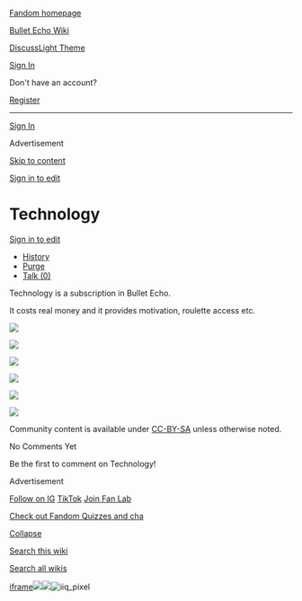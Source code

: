 [Fandom homepage](https://www.fandom.com/)

[Bullet Echo Wiki](https://bullet-echo.fandom.com/)

[Discuss](https://bullet-echo.fandom.com/f "Discuss")[Light Theme](https://bullet-echo.fandom.com/wiki/Technology# "Light Theme")

[Sign In](https://auth.fandom.com/signin?source=mw&redirect=https%3A%2F%2Fbullet-echo.fandom.com%2Fwiki%2FTechnology)

Don't have an account?

[Register](https://auth.fandom.com/register?source=mw&redirect=https%3A%2F%2Fbullet-echo.fandom.com%2Fwiki%2FTechnology)

* * *

[Sign In](https://auth.fandom.com/signin?source=mw&redirect=https%3A%2F%2Fbullet-echo.fandom.com%2Fwiki%2FTechnology)

Advertisement

[Skip to content](https://bullet-echo.fandom.com/wiki/Technology#page-header)

[Sign in to edit](https://auth.fandom.com/signin?redirect=https%3A%2F%2Fbullet-echo.fandom.com%2Fwiki%2FTechnology%3Fveaction%3Dedit&uselang=en)

# Technology

[Sign in to edit](https://auth.fandom.com/signin?redirect=https%3A%2F%2Fbullet-echo.fandom.com%2Fwiki%2FTechnology%3Fveaction%3Dedit&uselang=en)

- [History](https://bullet-echo.fandom.com/wiki/Technology?action=history)
- [Purge](https://bullet-echo.fandom.com/wiki/Technology?action=purge)
- [Talk (0)](https://bullet-echo.fandom.com/wiki/Talk:Technology?action=edit&redlink=1)

Technology is a subscription in Bullet Echo.

It costs real money and it provides motivation, roulette access etc.

[![](https://static.wikia.nocookie.net/bullet-echo/images/8/8f/Tch.png/revision/latest/scale-to-width-down/185?cb=20241021172417)](https://bullet-echo.fandom.com/wiki/File:Tch.png "Tch.png (8 KB)")

[![](https://static.wikia.nocookie.net/bullet-echo/images/2/2e/Tch1.png/revision/latest/scale-to-width-down/185?cb=20241021172420)](https://bullet-echo.fandom.com/wiki/File:Tch1.png "Tch1.png (587 KB)")

[![](https://static.wikia.nocookie.net/bullet-echo/images/4/43/Tch2.png/revision/latest/scale-to-width-down/185?cb=20241021172421)](https://bullet-echo.fandom.com/wiki/File:Tch2.png "Tch2.png (450 KB)")

[![](https://static.wikia.nocookie.net/bullet-echo/images/a/ad/Tch3.png/revision/latest/scale-to-width-down/185?cb=20241021172421)](https://bullet-echo.fandom.com/wiki/File:Tch3.png "Tch3.png (724 KB)")

[![](https://static.wikia.nocookie.net/bullet-echo/images/b/be/Screenshot_2024-10-21-20-09-43-104_com.zeptolab.bulletecho.google.png/revision/latest/scale-to-width-down/185?cb=20241021172422)](https://bullet-echo.fandom.com/wiki/File:Screenshot_2024-10-21-20-09-43-104_com.zeptolab.bulletecho.google.png "Screenshot 2024-10-21-20-09-43-104 com.zeptolab.bulletecho.google.png (910 KB)")

[![](https://static.wikia.nocookie.net/bullet-echo/images/9/9d/Screenshot_2024-10-21-20-09-51-808_com.zeptolab.bulletecho.google.png/revision/latest/scale-to-width-down/185?cb=20241021172423)](https://bullet-echo.fandom.com/wiki/File:Screenshot_2024-10-21-20-09-51-808_com.zeptolab.bulletecho.google.png "Screenshot 2024-10-21-20-09-51-808 com.zeptolab.bulletecho.google.png (881 KB)")

Community content is available under [CC-BY-SA](https://www.fandom.com/licensing) unless otherwise noted.

No Comments Yet

Be the first to comment on Technology!

Advertisement

[Follow on IG](https://bit.ly/FandomIG) [TikTok](https://bit.ly/TikTokFandom) [Join Fan Lab](https://bit.ly/FanLabWikiBar)

[Check out Fandom Quizzes and cha](https://bit.ly/WBTrivia2)

[Collapse](https://bullet-echo.fandom.com/wiki/Technology# "Collapse")

[Search this wiki](https://bullet-echo.fandom.com/wiki/Special:Search?scope=internal&query=&h=1&isFromHighlightActions=on)

[Search all wikis](https://bullet-echo.fandom.com/wiki/Special:Search?scope=cross-wiki&query=&h=1&isFromHighlightActions=on)

[iframe](https://www.fandom.com/silver-surfer.html)![](https://idsync.rlcdn.com/712315.gif?partner_uid=63f34966-6591-4415-905d-fcfa464f711b)![](https://pixel.tapad.com/idsync/ex/receive?partner_id=3442&partner_device_id=63f34966-6591-4415-905d-fcfa464f711b&partner_url=https://services.fandom.com/identity-storage/external/experian/receiveid/3c351135-a5f2-4f22-afd8-86fcbb64a416?id=${TA_DEVICE_ID}&partner=TAPAD)![iiq_pixel](https://sync.intentiq.com/profiles_engine/ProfilesEngineServlet?at=20&mi=10&secure=1&dpi=1187275693&iiqidtype=2&iiqpcid=8158c395-732a-b2af-fcb1-13b9bb11d8e7&iiqpciddate=1745205136996&tsrnd=727_1745205137003&vrref=fandom.com&jsver=6.07&dw=1280&dh=1024&dpr=1&lan=en-US&testPercentage=97&testGroup=A&uh=%7B%220%22%3A%22%5C%22Google%20Chrome%5C%22%3Bv%3D%5C%22135%5C%22%2C%20%5C%22Not-A.Brand%5C%22%3Bv%3D%5C%228%5C%22%2C%20%5C%22Chromium%5C%22%3Bv%3D%5C%22135%5C%22%22%2C%221%22%3A%22%3F0%22%2C%222%22%3A%22%5C%22Linux%20x86_64%5C%22%22%2C%223%22%3A%22%5C%22x86%5C%22%22%2C%224%22%3A%22%5C%2264%5C%22%22%2C%226%22%3A%22%5C%226.6.72%5C%22%22%2C%227%22%3A%22%3F0%22%2C%228%22%3A%22%5C%22Google%20Chrome%5C%22%3Bv%3D%5C%22135.0.7049.95%5C%22%2C%20%5C%22Not-A.Brand%5C%22%3Bv%3D%5C%228.0.0.0%5C%22%2C%20%5C%22Chromium%5C%22%3Bv%3D%5C%22135.0.7049.95%5C%22%22%7D&gdpr=0)